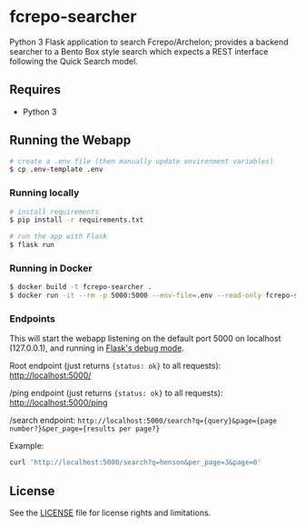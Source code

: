 # fcrepo-searcher

Python 3 Flask application to search Fcrepo/Archelon; provides a backend searcher to a Bento Box style search
which expects a REST interface following the Quick Search model.

## Requires

* Python 3

## Running the Webapp

```bash
# create a .env file (then manually update environment variables)
$ cp .env-template .env
```

### Running locally

```bash
# install requirements
$ pip install -r requirements.txt

# run the app with Flask
$ flask run
```

### Running in Docker

```bash
$ docker build -t fcrepo-searcher .
$ docker run -it --rm -p 5000:5000 --env-file=.env --read-only fcrepo-searcher
```

### Endpoints

This will start the webapp listening on the default port 5000 on localhost
(127.0.0.1), and running in [Flask's debug mode].

Root endpoint (just returns `{status: ok}` to all requests):
<http://localhost:5000/>

/ping endpoint (just returns `{status: ok}` to all requests):
<http://localhost:5000/ping>

/search endpoint: `http://localhost:5000/search?q={query}&page={page number?}&per_page={results per page?}`

Example:

```bash
curl 'http://localhost:5000/search?q=henson&per_page=3&page=0'

```

[Flask's debug mode]: https://flask.palletsprojects.com/en/2.0.x/quickstart/#debug-mode

## License

See the [LICENSE](LICENSE.txt) file for license rights and limitations.
